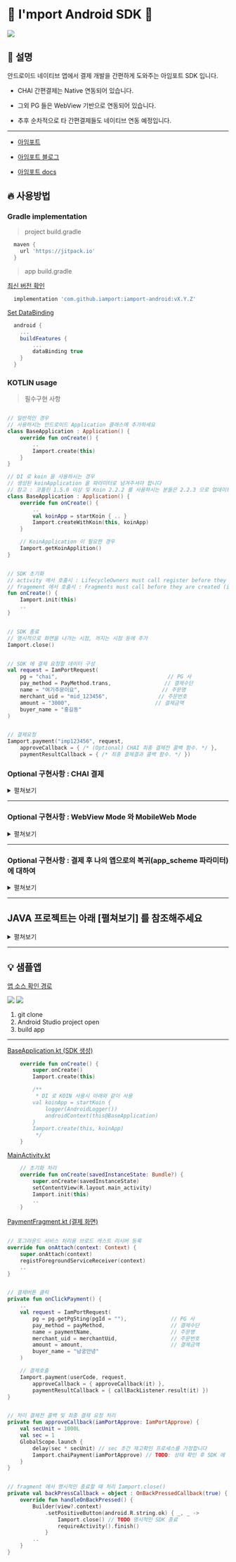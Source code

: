 # :seedling: I'mport Android SDK :seedling:

[![](https://jitpack.io/v/iamport/iamport-android.svg)](https://jitpack.io/#iamport/iamport-android)

## :open_book: 설명

안드로이드 네이티브 앱에서 결제 개발을 간편하게 도와주는 아임포트 SDK 입니다.

- CHAI 간편결제는 Native 연동되어 있습니다.

- 그외 PG 들은 WebView 기반으로 연동되어 있습니다.

- 추후 순차적으로 타 간편결제들도 네이티브 연동 예정입니다.

--- 

- [아임포트][1]

- [아임포트 블로그][2]

- [아임포트 docs][3]

[1]: https://www.iamport.kr/
[2]: http://blog.iamport.kr/
[3]: https://docs.iamport.kr/?lang=ko

## :fire: 사용방법

### Gradle implementation
> project build.gradle
```gradle
  maven {
    url 'https://jitpack.io'
  }
```

> app build.gradle
>
[최신 버전 확인][5]
```gradle
  implementation 'com.github.iamport:iamport-android:vX.Y.Z'
```
>
[Set DataBinding][6]
```gradle
  android {
    ...
    buildFeatures {
        ...
        dataBinding true
    }
  }
```

[5]: https://github.com/iamport/iamport-android/releases
[6]: https://developer.android.com/jetpack/androidx/releases/databinding

### KOTLIN usage

> 필수구현 사항
```kotlin

// 일반적인 경우
// 사용하시는 안드로이드 Application 클래스에 추가하세요
class BaseApplication : Application() {
    override fun onCreate() {
        ..
        Iamport.create(this)
    }
}

// DI 로 koin 을 사용하시는 경우 
// 생성된 koinApplication 을 파라미터로 넘겨주셔야 합니다
// 참고 : 코틀린 1.5.0 이상 및 Koin 2.2.2 를 사용하시는 분들은 2.2.3 으로 업데이트 하시기 바랍니다.
class BaseApplication : Application() {
    override fun onCreate() {
        ..
        val koinApp = startKoin { .. }
        Iamport.createWithKoin(this, koinApp)
    }

    // KoinApplication 이 필요한 경우
    Iamport.getKoinApplition()
}

```


```kotlin

// SDK 초기화
// activity 에서 호출시 : LifecycleOwners must call register before they are STARTED.
// fragement 에서 호출시 : Fragments must call before they are created (i.e. initialization, onAttach(), or onCreate())
fun onCreate() {
    Iamport.init(this)
    ..
}


// SDK 종료
// 명시적으로 화면을 나가는 시점, 꺼지는 시점 등에 추가
Iamport.close()


// SDK 에 결제 요청할 데이터 구성
val request = IamPortRequest(
    pg = "chai",                                   // PG 사
    pay_method = PayMethod.trans,                 // 결제수단
    name = "여기주문이요",                          // 주문명
    merchant_uid = "mid_123456",                // 주문번호
    amount = "3000",                           // 결제금액
    buyer_name = "홍길동"
)


// 결제요청
Iamport.payment("imp123456", request,
    approveCallback = { /* (Optional) CHAI 최종 결제전 콜백 함수. */ },
    paymentResultCallback = { /* 최종 결제결과 콜백 함수. */ })


```


### Optional 구현사항 : CHAI 결제
<details>
<summary>펼쳐보기</summary>

> - 차이 결제에서 approveCallback 이 있을 때 (최종 결제전 재고 확인 등이 필요할 때)  
    콜백 전달 받은 후에 chaiPayment 함수 호출  
    (타임아웃 : CONST.CHAI_FINAL_PAYMENT_TIME_OUT_SEC)
```kotlin
  Iamport.chaiPayment(iamPortApprove) // 재고 등 확인 후, 차이 최종 결제 요청 실행.
```


> - 차이 결제 폴링 여부 확인
```kotlin
  // 차이 결제 상태체크 폴링 여부를 확인하실 수 있습니다.
  Iamport.isPolling()?.observe(this, EventObserver {
      i("차이 폴링? :: $it")
  })

  // 또는, 폴링 상태를 보고 싶을때 명시적으로 호출
  i("isPolling? ${Iamport.isPollingValue()}")
```



> - 차이 결제 폴링 중에는 포그라운드 서비스가 알람에 뜨게 됩니다.  
    enableService = true 라면, 폴링중 포그라운드 서비스를 보여줍니다.  
    enableFailStopButton = true 라면, 포그라운드 서비스에서 중지 버튼 생성합니다.  
    (해당 enableChaiPollingForegroundService(false, false) 를 Iamport.payment(결제 함수) 전에 호출해주시면 포그라운드 서비스를 등록하지 않습니다)

```kotlin
  Iamport.enableChaiPollingForegroundService(enableService = true, enableFailStopButton = true)
```


> - 포그라운드 서비스 알람 및 중지 버튼 클릭시 동작을   
    아래 값의 브로드 캐스트 리시버를 통해 캐치할 수 있습니다.

[샘플앱의 예시 MerchantReceiver.kt](./app/src/main/java/com/iamport/sampleapp/MerchantReceiver.kt)

```kotlin
  const val BROADCAST_FOREGROUND_SERVICE = "com.iamport.sdk.broadcast.fgservice"
  const val BROADCAST_FOREGROUND_SERVICE_STOP = "com.iamport.sdk.broadcast.fgservice.stop"
```

- (포그라운드 서비스 직접 구현시에는 enableService = false 로 설정하고,  
  Iamport.isPolling()?.observe 에서 true 전달 받을 시점에, 직접 포그라운드 서비스 만들어 띄우시면 됩니다.)

</details>

---


### Optional 구현사항 : WebView Mode 와 MobileWeb Mode
<details>
<summary>펼쳐보기</summary>

> 본 sdk 에서는 기본적으로 결제연동의 편의를 제공하고자  
Iamport.payment 를 통해 결제 요청시 새로운 Activity 가 열리고,   
내부적으로 WebView 를 생성하여 전달해주신 parameters 를 통해 결제창을 열고 있습니다.

그러나 요청에 따라 개발의 자유도를 드리기 위해 WebView Mode, MobileWeb Mode 두가지가 추가되었습니다. ( <= 1.0.0-dev05 )

### 1. WebView Mode

설명 : 결제페이지를 직접 생성하시고 iamport-sdk 에 webview 를 넘겨 결제를 진행합니다.  
ex) 결제 Activity(or Fragment) 를 통해 직접 결제페이지를 꾸미기 원하는 분.

반영방법 : 기존 [필수구현 사항][7] 과 같이 iamport-sdk 세팅을 합니다.  
Iamport.payment 호출 파라미터 중 webviewMode 에 webview 를 넣어주시면 됩니다.
그 외는 기존의 동작과 같습니다.

[샘플앱의 예시 WebViewModeFragment.kt](./app/src/main/java/com/iamport/sampleapp/ui/WebViewModeFragment.kt)

```kotlin
Iamport.payment(가맹점식별코드, webviewMode = webview, 기타 params, 콜백)
```    

---

### 2. MobileWeb Mode

설명 : 아임포트를 사용하는 Mobile 웹페이지가 load 된 webview 를 넘겨 결제 진행을 서포트 합니다.    
ex) 이미 웹사이트에서 아임포트 js sdk 를 이용하고 있고, 본인 서비스를 app 으로만 감싸서 출시 하고자 하시는 분.

반영방법 : 기존 [필수구현 사항][7] 과 같이 iamport-sdk 세팅을 합니다.  
추가로 Iamport.pluginMobileWebSupporter(webview) 를 호출하여 파라미터로 webview 를 전달합니다.  
실제 결제 진행은 고객님의 웹사이트 내에서 진행됩니다.

[샘플앱의 예시 mobileweb.html](./sdk/src/main/assets/mobileweb.html) (예시이며 실제로는 고객님의 Front-End 가 됩니다.)  
[샘플앱의 예시 MobileWebViewModeFragment.kt](./app/src/main/java/com/iamport/sampleapp/ui/MobileWebViewModeFragment.kt)

```kotlin
Iamport.pluginMobileWebSupporter(webview)
```

- Custom WebViewClient 의 사용

[샘플앱의 예시 MyWebViewClient.kt](./app/src/main/java/com/iamport/sampleapp/ui/MyWebViewClient.kt)

```kotlin
/**
 webview url 을 통해 처리하는 로직이 있을 경우에 
 [IamPortMobileModeWebViewClient] 상속하여 사용 하시거나,
 [Iamport.mobileWebModeShouldOverrideUrlLoading] 의 observe 을 통해 변경되는 url 을 체크 가능합니다.
 */
// CASE 1 : IamPortMobileModeWebViewClient 상속
open class MyWebViewClient : IamPortMobileModeWebViewClient() {
    override fun shouldOverrideUrlLoading(view: WebView?, request: WebResourceRequest?): Boolean {
        Log.i("MyWebViewClient", "updated webview url ${view?.url}")
        return super.shouldOverrideUrlLoading(view, request)
    }
}

class MobileWebViewModeFragment : Fragment() {
    override fun setupWebView() {
        // IamPortMobileModeWebViewClient 사용
        binding?.webview?.webViewClient = MyWebViewClient()

        // CASE 2 : Iamport.mobileWebModeShouldOverrideUrlLoading 사용
        // oreo 미만에서 url 변경만 보고 싶은경우 (oreo 이상부터 getWebViewClient 가 지원되므로)
        Iamport.mobileWebModeShouldOverrideUrlLoading()?.observe(this, EventObserver { uri ->
            Log.i("SAMPLE", "changed url :: $uri")
        })
    }
}

```

</details>

  
---  


### Optional 구현사항 : 결제 후 나의 앱으로의 복귀(app_scheme 파라미터) 에 대하여
<details>
<summary>펼쳐보기</summary>  

안드로이드 시스템상 새로 앱을 띄우고 종료가 되면 자동으로 호출했던 앱으로 돌아오게 되어 있기에   
***기본적으로 app_scheme 파라미터는 사용하실 필요가 없습니다.*** (iOS 의 경우 해당 기능이 없기에 필수입니다.)

> 그럼에도 사용을 원하신다면, 결제 요청시 구성하는 IamPortRequest class 에 app_scheme 파라미터를 추가하여야 합니다.  
이 데이터는 서드파티 결제 앱(페이북, 뱅크페이, toss 등)에서 결제인증이 완료된 후, 호출한 나의 앱을 실행시키는 역할을 합니다.

> 본 SDK 의 WebView Mode / MobileWeb Mode 에서만 사용이 가능하며,  
activity 의 launchMode 를 singleInstance 로 구성하시고,  
아래 코드와 같이 manifest 에서 intent-filter scheme 을 설정하시기 바랍니다.   
(PG 이니시스의 경우 scheme 에 . 를 포함하면 결제 실패 처리되므로 주의하시기 바랍니다.)


```xml
  <activity
      android:launchMode="singleInstance"
      ..
```  
```xml
  <intent-filter>
    <action android:name="android.intent.action.VIEW" />
    <category android:name="android.intent.category.DEFAULT" />
    <category android:name="android.intent.category.BROWSABLE" />
    <data android:scheme="mycustomappscheme" />
  </intent-filter>
```

```kotlin
val request = IamPortRequest(
  app_scheme = "mycustomappscheme"
  ..
```

> 일반 결제 모드의 경우 새로운 activity 를 띄워 결제를 처리하므로 app_scheme 사용이 불가합니다.

</details>

---

## JAVA 프로젝트는 아래 [펼쳐보기] 를 참조해주세요
<details>
<summary>펼쳐보기</summary>

### JAVA usage

> 자바 프로젝트에선 app build.gradle 에서 kotin-stblib 추가가 필요합니다
[$코틀린-버전][4]

```gradle 
  implementation "org.jetbrains.kotlin:kotlin-stdlib:$코틀린-버전"
```

> 필수구현 사항. SDK 제공 api 별 설명은 위의 [KOTLIN usage][7] 를 참고하세요.

[7]:https://github.com/iamport/iamport-android#kotlin-usage

```java
  // 일반적인 경우
  // 사용하시는 안드로이드 어플리케이션 클래스에 추가하세요
  public class BaseApplication extends Application {
      @Override
      public void onCreate() {
          ..
          Iamport.INSTANCE.create(this, null);
      }
  }

   // DI 로 koin 을 사용하시는 경우 
   // 생성된 koinApplication 을 파라미터로 넘겨주셔야 합니다
   // 참고 : 코틀린 1.5.0 이상 및 Koin 2.2.2 를 사용하시는 분들은 2.2.3 으로 업데이트 하시기 바랍니다.
    public class BaseApplication extends Application {
        @Override
        public void onCreate() {
            ..
            KoinApplication koinApp = ..
            Iamport.INSTANCE.createWithKoin(this, koinApp);
        }
    }

```


```java

  @Override
  public void onCreate() {
    Iamport.INSTANCE.init(this);
    ..
  }
  

  // SDK 종료
  // 명시적으로 화면을 나가는 시점, 꺼지는 시점 등에 추가
  Iamport.INSTANCE.close();


  IamPortRequest request
          = IamPortRequest.builder()
          .pg("chai")
          .pay_method(PayMethod.trans)
          .name("여기주문이요")
          .merchant_uid("mid_123456")
          .amount("3000")
          .buyer_name("홍길동").build();


  Iamport.INSTANCE.payment("imp123456", request, 
    iamPortApprove -> {
      // (Optional) CHAI 최종 결제전 콜백 함수.
      return Unit.INSTANCE;
  }, iamPortResponse -> {
      // 최종 결제결과 콜백 함수.
      return Unit.INSTANCE;
  });
```


### Optional 구현사항 for CHAI 결제
> - 차이 결제에서 approveCallback 이 있을 때 (최종 결제전 재고 확인 등이 필요할 때)
```java
  Iamport.INSTANCE.chaiPayment(iamPortApprove) // 재고 등 확인 후, 차이 최종 결제 요청 실행.
```

[4]: https://mvnrepository.com/artifact/org.jetbrains.kotlin/kotlin-stdlib


> - 차이 결제 폴링 여부 확인
```java
  Iamport.INSTANCE.isPolling().observe(this, EventObserver -> {
      i("차이 폴링? :: " + it)
  });

  i("isPolling? " + Iamport.INSTANCE.isPollingValue())
```


> - 차이 결제 폴링 중에는 포그라운드 서비스가 알람에 뜨게 됩니다.
```java
  Iamport.INSTANCE.enableChaiPollingForegroundService(true, true)
```


> - 포그라운드 서비스 알람 및 중지 버튼 클릭시 동작을 아래 값의 브로드 캐스트 리시버를 통해 캐치할 수 있습니다.
```kotlin
  const val BROADCAST_FOREGROUND_SERVICE = "com.iamport.sdk.broadcast.fgservice"
  const val BROADCAST_FOREGROUND_SERVICE_STOP = "com.iamport.sdk.broadcast.fgservice.stop"
```



</details>

---

## :bulb: 샘플앱

[앱 소스 확인 경로](./app/src/main/java/com/iamport/sampleapp)

<p float="left">
<img src="./img/chai_sample.webp">
<img src="./img/kcp_sample.webp">
</p>

1. git clone
2. Android Studio project open
3. build app

---

[BaseApplication.kt (SDK 생성)](./app/src/main/java/com/iamport/sampleapp/BaseApplication.kt)

```kotlin
    override fun onCreate() {
        super.onCreate()
        Iamport.create(this)

        /**
         * DI 로 KOIN 사용시 아래와 같이 사용
        val koinApp = startKoin {
            logger(AndroidLogger())
            androidContext(this@BaseApplication)
        }
        Iamport.create(this, koinApp)
         */
    }
```

[MainActivity.kt](./app/src/main/java/com/iamport/sampleapp/ui/MainActivity.kt)

```kotlin
    // 초기화 처리
    override fun onCreate(savedInstanceState: Bundle?) {
        super.onCreate(savedInstanceState)
        setContentView(R.layout.main_activity)
        Iamport.init(this)
        ..
    }
```

[PaymentFragment.kt (결제 화면)](./app/src/main/java/com/iamport/sampleapp/ui/PaymentFragment.kt)

```kotlin

// 포그라운드 서비스 처리용 브로드 캐스트 리시버 등록
override fun onAttach(context: Context) {
    super.onAttach(context)
    registForegroundServiceReceiver(context)
    ..
}


// 결제버튼 클릭
private fun onClickPayment() {
    ..
    val request = IamPortRequest(
        pg = pg.getPgSting(pgId = ""),              // PG 사
        pay_method = payMethod,                     // 결제수단
        name = paymentName,                         // 주문명
        merchant_uid = merchantUid,                 // 주문번호
        amount = amount,                            // 결제금액
        buyer_name = "남궁안녕"
    )

    // 결제호출
    Iamport.payment(userCode, request,
        approveCallback = { approveCallback(it) },
        paymentResultCallback = { callBackListener.result(it) })
}


// 차이 결제전 콜백 및 최종 결제 요청 처리
private fun approveCallback(iamPortApprove: IamPortApprove) {
    val secUnit = 1000L
    val sec = 1
    GlobalScope.launch {
        delay(sec * secUnit) // sec 초간 재고확인 프로세스를 가정합니다
        Iamport.chaiPayment(iamPortApprove) // TODO: 상태 확인 후 SDK 에 최종결제 요청
    }
}


// fragment 에서 명시적인 종료할 때 처리 Iamport.close()
private val backPressCallback = object : OnBackPressedCallback(true) {
    override fun handleOnBackPressed() {
        Builder(view?.context)
            .setPositiveButton(android.R.string.ok) { _, _ ->
                Iamport.close() // TODO 명시적인 SDK 종료
                requireActivity().finish()
            }
        ..
    }
}
```
